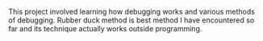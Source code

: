 This project involved learning how debugging works and various methods of debugging. Rubber duck method is best method I have encountered so far and its technique actually works outside programming.
